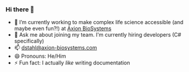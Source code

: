 ### Hi there 👋

- 🔭 I’m currently working to make complex life science accessible (and maybe even fun?!) at [Axion BioSystems](https://axionbiosystems.com)
- 💬 Ask me about joining my team. I'm currently hiring developers (C# specifically)
- 📫 dstahl@axion-biosystems.com
- 😄 Pronouns: He/Him
- ⚡ Fun fact: I actually _like_ writing documentation

<!--
**dstahl-axion/dstahl-axion** is a ✨ _special_ ✨ repository because its `README.md` (this file) appears on your GitHub profile.

Here are some ideas to get you started:

- 🔭 I’m currently working on ...
- 🌱 I’m currently learning ...
- 👯 I’m looking to collaborate on ...
- 🤔 I’m looking for help with ...
- 💬 Ask me about ...
- 📫 How to reach me: ...
- 😄 Pronouns: ...
- ⚡ Fun fact: ...
-->
